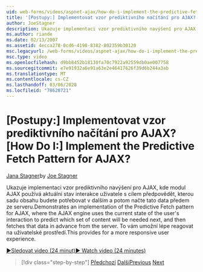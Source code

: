 ```yaml
---
uid: web-forms/videos/aspnet-ajax/how-do-i-implement-the-predictive-fetch-pattern-for-ajax
title: '[Postupy:] Implementovat vzor prediktivního načítání pro AJAX? | Dokumenty Microsoft'
author: JoeStagner
description: Ukazuje implementaci vzor prediktivního navýšení pro AJAX, kde modul AJAX používá aktuální stav interakce uživatele k předpovídání...
ms.author: riande
ms.date: 02/13/2007
ms.assetid: 4ecca278-0cd6-4198-8382-802359b30120
msc.legacyurl: /web-forms/videos/aspnet-ajax/how-do-i-implement-the-predictive-fetch-pattern-for-ajax
msc.type: video
ms.openlocfilehash: d9bb8452b18130fa70c7922a92559db0ae007758
ms.sourcegitcommit: e7e91932a6e91a63e2e46417626f39d6b244a3ab
ms.translationtype: MT
ms.contentlocale: cs-CZ
ms.lasthandoff: 03/06/2020
ms.locfileid: "78628721"
---
```

# <a name="how-do-i-implement-the-predictive-fetch-pattern-for-ajax"></a><span data-ttu-id="83866-104">[Postupy:] Implementovat vzor prediktivního načítání pro AJAX?</span><span class="sxs-lookup"><span data-stu-id="83866-104">[How Do I:] Implement the Predictive Fetch Pattern for AJAX?</span></span>

<span data-ttu-id="83866-105">[Jana Stagner](https://github.com/JoeStagner)</span><span class="sxs-lookup"><span data-stu-id="83866-105">by [Joe Stagner](https://github.com/JoeStagner)</span></span>

<span data-ttu-id="83866-106">Ukazuje implementaci vzor prediktivního navýšení pro AJAX, kde modul AJAX používá aktuální stav interakce uživatele s cílem předpovědět, kterou sadu obsahu budete potřebovat v dalším a potom načte tato data předem ze serveru.</span><span class="sxs-lookup"><span data-stu-id="83866-106">Demonstrates an implementation of the Predictive Fetch pattern for AJAX, where the AJAX engine uses the current state of the user's interaction to predict which set of content will be needed next, and then fetches that data in advance from the server.</span></span> <span data-ttu-id="83866-107">To vám umožní lépe reagovat na uživatelské prostředí.</span><span class="sxs-lookup"><span data-stu-id="83866-107">This provides for a more responsive user experience.</span></span>

[<span data-ttu-id="83866-108">&#9654;Sledovat video (24 minut)</span><span class="sxs-lookup"><span data-stu-id="83866-108">&#9654; Watch video (24 minutes)</span></span>](https://channel9.msdn.com/Blogs/ASP-NET-Site-Videos/how-do-i-implement-the-predictive-fetch-pattern-for-ajax)

> [!div class="step-by-step"]
> <span data-ttu-id="83866-109">[Předchozí](how-do-i-use-the-aspnet-ajax-timer-control.md)
> [Další](how-do-i-implement-the-ajax-paging-pattern.md)</span><span class="sxs-lookup"><span data-stu-id="83866-109">[Previous](how-do-i-use-the-aspnet-ajax-timer-control.md)
[Next](how-do-i-implement-the-ajax-paging-pattern.md)</span></span>
